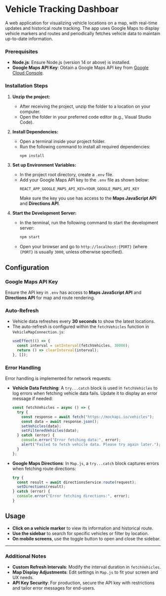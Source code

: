 

# **Vehicle Tracking Dashboar**

A web application for visualizing vehicle locations on a map, with real-time updates and historical route tracking. The app uses Google Maps to display vehicle markers and routes and periodically fetches vehicle data to maintain up-to-date information.

### **Prerequisites**
- **Node.js**: Ensure Node.js (version 14 or above) is installed.
- **Google Maps API Key**: Obtain a Google Maps API key from [Google Cloud Console](https://console.cloud.google.com/).

### **Installation Steps**

1. **Unzip the project:**
   - After receiving the project, unzip the folder to a location on your computer.
   - Open the folder in your preferred code editor (e.g., Visual Studio Code).

2. **Install Dependencies:**
   - Open a terminal inside your project folder.
   - Run the following command to install all required dependencies:
     ```bash
     npm install
     ```

3. **Set up Environment Variables:**
   - In the project root directory, create a `.env` file.
   - Add your Google Maps API key to the `.env` file as shown below:
     ```plaintext
     REACT_APP_GOOGLE_MAPS_API_KEY=YOUR_GOOGLE_MAPS_API_KEY
     ```
     Make sure the key you use has access to the **Maps JavaScript API** and **Directions API**.

4. **Start the Development Server:**
   - In the terminal, run the following command to start the development server:
     ```bash
     npm start
     ```
   - Open your browser and go to `http://localhost:{PORT}` (where `{PORT}` is usually `3000`, unless otherwise specified).

## **Configuration**

### **Google Maps API Key**
Ensure the API key in `.env` has access to **Maps JavaScript API** and **Directions API** for map and route rendering.

### **Auto-Refresh**
- Vehicle data refreshes every **30 seconds** to show the latest locations.
- The auto-refresh is configured within the `fetchVehicles` function in `VehicleMapConnection.js`:
  ```javascript
  useEffect(() => {
    const interval = setInterval(fetchVehicles, 30000);
    return () => clearInterval(interval);
  }, []);
  ```

### **Error Handling**
Error handling is implemented for network requests:
- **Vehicle Data Fetching**: A `try...catch` block is used in `fetchVehicles` to log errors when fetching vehicle data fails. Update it to display an error message if needed:
  ```javascript
  const fetchVehicles = async () => {
    try {
      const response = await fetch("https://mockapi.io/vehicles");
      const data = await response.json();
      setVehicles(data);
      setFilteredVehicles(data);
    } catch (error) {
      console.error("Error fetching data:", error);
      alert("Failed to fetch vehicle data. Please try again later.");
    }
  };
  ```
- **Google Maps Directions**: In `Map.js`, a `try...catch` block captures errors when fetching route directions:
  ```javascript
  try {
    const result = await directionsService.route(request);
    setDirections(result);
  } catch (error) {
    console.error("Error fetching directions:", error);
  }
  ```

## **Usage**

- **Click on a vehicle marker** to view its information and historical route.
- **Use the sidebar** to search for specific vehicles or filter by location.
- **On mobile screens**, use the toggle button to open and close the sidebar.

---

### **Additional Notes**
- **Custom Refresh Intervals**: Modify the interval duration in `fetchVehicles`.
- **Map Display Adjustments**: Edit settings in `Map.js` to fit your screen and UX needs.
- **API Key Security**: For production, secure the API key with restrictions and tailor error messages for end-users.
 

